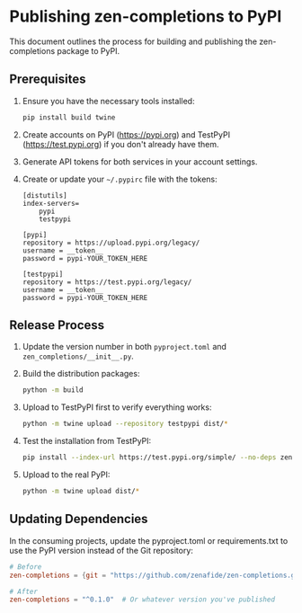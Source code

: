 # Publishing zen-completions to PyPI

This document outlines the process for building and publishing the zen-completions package to PyPI.

## Prerequisites

1. Ensure you have the necessary tools installed:
   ```bash
   pip install build twine
   ```

2. Create accounts on PyPI (https://pypi.org) and TestPyPI (https://test.pypi.org) if you don't already have them.

3. Generate API tokens for both services in your account settings.

4. Create or update your `~/.pypirc` file with the tokens:
   ```
   [distutils]
   index-servers=
       pypi
       testpypi

   [pypi]
   repository = https://upload.pypi.org/legacy/
   username = __token__
   password = pypi-YOUR_TOKEN_HERE

   [testpypi]
   repository = https://test.pypi.org/legacy/
   username = __token__
   password = pypi-YOUR_TOKEN_HERE
   ```

## Release Process

1. Update the version number in both `pyproject.toml` and `zen_completions/__init__.py`.

2. Build the distribution packages:
   ```bash
   python -m build
   ```

3. Upload to TestPyPI first to verify everything works:
   ```bash
   python -m twine upload --repository testpypi dist/*
   ```

4. Test the installation from TestPyPI:
   ```bash
   pip install --index-url https://test.pypi.org/simple/ --no-deps zen-completions
   ```

5. Upload to the real PyPI:
   ```bash
   python -m twine upload dist/*
   ```

## Updating Dependencies

In the consuming projects, update the pyproject.toml or requirements.txt to use the PyPI version instead of the Git repository:

```toml
# Before
zen-completions = {git = "https://github.com/zenafide/zen-completions.git"}

# After
zen-completions = "^0.1.0"  # Or whatever version you've published
``` 